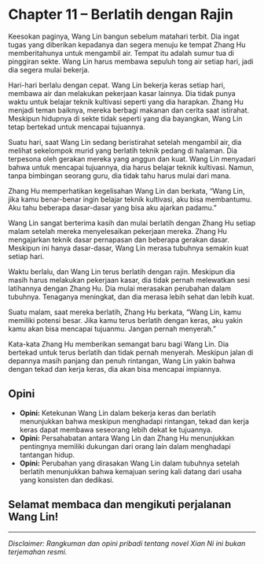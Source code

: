# Chapter 11 – Berlatih dengan Rajin

Keesokan paginya, Wang Lin bangun sebelum matahari terbit. Dia ingat tugas yang diberikan kepadanya dan segera menuju ke tempat Zhang Hu memberitahunya untuk mengambil air. Tempat itu adalah sumur tua di pinggiran sekte. Wang Lin harus membawa sepuluh tong air setiap hari, jadi dia segera mulai bekerja.

Hari-hari berlalu dengan cepat. Wang Lin bekerja keras setiap hari, membawa air dan melakukan pekerjaan kasar lainnya. Dia tidak punya waktu untuk belajar teknik kultivasi seperti yang dia harapkan. Zhang Hu menjadi teman baiknya, mereka berbagi makanan dan cerita saat istirahat. Meskipun hidupnya di sekte tidak seperti yang dia bayangkan, Wang Lin tetap bertekad untuk mencapai tujuannya.

Suatu hari, saat Wang Lin sedang beristirahat setelah mengambil air, dia melihat sekelompok murid yang berlatih teknik pedang di halaman. Dia terpesona oleh gerakan mereka yang anggun dan kuat. Wang Lin menyadari bahwa untuk mencapai tujuannya, dia harus belajar teknik kultivasi. Namun, tanpa bimbingan seorang guru, dia tidak tahu harus mulai dari mana.

Zhang Hu memperhatikan kegelisahan Wang Lin dan berkata, “Wang Lin, jika kamu benar-benar ingin belajar teknik kultivasi, aku bisa membantumu. Aku tahu beberapa dasar-dasar yang bisa aku ajarkan padamu.”

Wang Lin sangat berterima kasih dan mulai berlatih dengan Zhang Hu setiap malam setelah mereka menyelesaikan pekerjaan mereka. Zhang Hu mengajarkan teknik dasar pernapasan dan beberapa gerakan dasar. Meskipun ini hanya dasar-dasar, Wang Lin merasa tubuhnya semakin kuat setiap hari.

Waktu berlalu, dan Wang Lin terus berlatih dengan rajin. Meskipun dia masih harus melakukan pekerjaan kasar, dia tidak pernah melewatkan sesi latihannya dengan Zhang Hu. Dia mulai merasakan perubahan dalam tubuhnya. Tenaganya meningkat, dan dia merasa lebih sehat dan lebih kuat.

Suatu malam, saat mereka berlatih, Zhang Hu berkata, “Wang Lin, kamu memiliki potensi besar. Jika kamu terus berlatih dengan keras, aku yakin kamu akan bisa mencapai tujuanmu. Jangan pernah menyerah.”

Kata-kata Zhang Hu memberikan semangat baru bagi Wang Lin. Dia bertekad untuk terus berlatih dan tidak pernah menyerah. Meskipun jalan di depannya masih panjang dan penuh rintangan, Wang Lin yakin bahwa dengan tekad dan kerja keras, dia akan bisa mencapai impiannya.

## Opini

- **Opini:** Ketekunan Wang Lin dalam bekerja keras dan berlatih menunjukkan bahwa meskipun menghadapi rintangan, tekad dan kerja keras dapat membawa seseorang lebih dekat ke tujuannya.
- **Opini:** Persahabatan antara Wang Lin dan Zhang Hu menunjukkan pentingnya memiliki dukungan dari orang lain dalam menghadapi tantangan hidup.
- **Opini:** Perubahan yang dirasakan Wang Lin dalam tubuhnya setelah berlatih menunjukkan bahwa kemajuan sering kali datang dari usaha yang konsisten dan dedikasi.

## Selamat membaca dan mengikuti perjalanan Wang Lin!

---

_Disclaimer: Rangkuman dan opini pribadi tentang novel Xian Ni ini bukan terjemahan resmi._